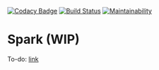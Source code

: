 [![Codacy Badge](https://api.codacy.com/project/badge/Grade/ac5f2b07f23a4538af8181b8a1459a65)](https://www.codacy.com/app/arongyalai/spark-frontend?utm_source=github.com&amp;utm_medium=referral&amp;utm_content=arongyalai/spark-frontend&amp;utm_campaign=Badge_Grade)
[![Build Status](https://travis-ci.com/arongyalai/spark-frontend.svg?branch=master)](https://travis-ci.com/arongyalai/spark-frontend)
[![Maintainability](https://api.codeclimate.com/v1/badges/71623cef68bcb43e6656/maintainability)](https://codeclimate.com/github/arongyalai/spark-frontend/maintainability)
# Spark (WIP)
To-do: [link](https://github.com/gabeeedev/spark/projects/1)
